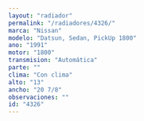 ```yaml
---
layout: "radiador"
permalink: "/radiadores/4326/"
marca: "Nissan"
modelo: "Datsun, Sedan, PickUp 1800"
ano: "1991"
motor: "1800"
transmision: "Automática"
parte: ""
clima: "Con clima"
alto: "13"
ancho: "20 7/8"
observaciones: ""
id: "4326"
---
```


